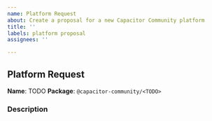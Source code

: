 ```yaml
---
name: Platform Request
about: Create a proposal for a new Capacitor Community platform
title: ''
labels: platform proposal
assignees: ''

---
```


<!--
Thank you for adding a new platform proposal!

Please fill out the following template.
-->

## Platform Request

<!--
Propose a human-readable name for the platform as well as its package name.
-->

**Name**: TODO
**Package**: `@capacitor-community/<TODO>`

### Description

<!--
Describe the platform.
-->
